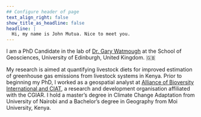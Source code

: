 ```yaml
---
## Configure header of page
text_align_right: false
show_title_as_headline: false
headline: |
  Hi, my name is John Mutua. Nice to meet you.
---
```


<!-- this is a subheadline -->
I am a PhD Candidate in the lab of [Dr. Gary Watmough](https://www.research.ed.ac.uk/en/persons/gary-watmough) at the School of Geosciences, University of Edinburgh, United Kingdom. :gb: 

My research is aimed at quantifying livestock diets for improved estimation of greenhouse 
gas emissions from livestock systems in Kenya. Prior to beginning my PhD, I worked as a geospatial analyst at [Alliance of Bioversity International and CIAT](https://alliancebioversityciat.org), a research and development organisation affiliated with the CGIAR. I hold a master’s degree in Climate Change Adaptation from University of Nairobi and a Bachelor’s degree in Geography from Moi University, Kenya.